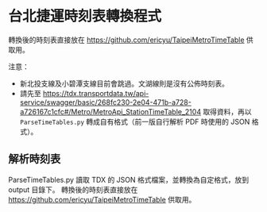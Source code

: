# 台北捷運時刻表轉換程式

轉換後的時刻表直接放在 https://github.com/ericyu/TaipeiMetroTimeTable 供取用。

注意：
- 新北投支線及小碧潭支線目前會跳過。文湖線則是沒有公佈時刻表。
- 請先至 https://tdx.transportdata.tw/api-service/swagger/basic/268fc230-2e04-471b-a728-a726167c1cfc#/Metro/MetroApi_StationTimeTable_2104 取得資料，再以 `ParseTimeTables.py` 轉成自有格式（前一版自行解析 PDF 時使用的 JSON 格式）。

## 解析時刻表
ParseTimeTables.py 讀取 TDX 的 JSON 格式檔案，並轉換為自定格式，放到 output 目錄下。
轉換後的時刻表直接放在 https://github.com/ericyu/TaipeiMetroTimeTable 供取用。
